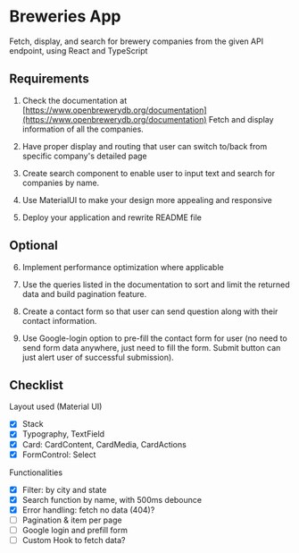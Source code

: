 # Breweries App

Fetch, display, and search for brewery companies from the given API endpoint, using React and TypeScript

## Requirements

1. Check the documentation at [https://www.openbrewerydb.org/documentation](https://www.openbrewerydb.org/documentation) Fetch and display information of all the companies.

2. Have proper display and routing that user can switch to/back from specific company's detailed page

3. Create search component to enable user to input text and search for companies by name.

4. Use MaterialUI to make your design more appealing and responsive

5. Deploy your application and rewrite README file

## Optional

6. Implement performance optimization where applicable
7. Use the queries listed in the documentation to sort and limit the returned data and build pagination feature.

8. Create a contact form so that user can send question along with their contact information.

9. Use Google-login option to pre-fill the contact form for user (no need to send form data anywhere, just need to fill the form. Submit button can just alert user of successful submission).

## Checklist

Layout used (Material UI)

- [x] Stack
- [x] Typography, TextField
- [x] Card: CardContent, CardMedia, CardActions
- [x] FormControl: Select

Functionalities

- [x] Filter: by city and state
- [x] Search function by name, with 500ms debounce
- [x] Error handling: fetch no data (404)?
- [ ] Pagination & item per page
- [ ] Google login and prefill form
- [ ] Custom Hook to fetch data?
